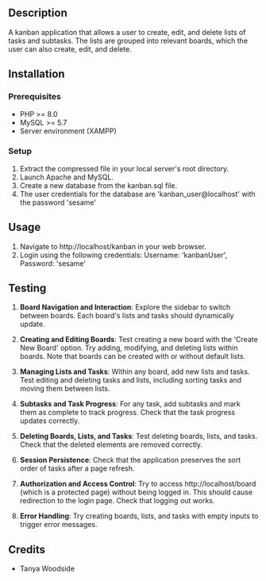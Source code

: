 ## Description

A kanban application that allows a user to create, edit, and delete lists of tasks and subtasks.
The lists are grouped into relevant boards, which the user can also create, edit, and delete.

## Installation

### Prerequisites

- PHP >= 8.0
- MySQL >= 5.7
- Server environment (XAMPP)

### Setup

1. Extract the compressed file in your local server's root directory.
2. Launch Apache and MySQL.
3. Create a new database from the kanban.sql file.
4. The user credentials for the database are 'kanban_user@localhost' with the password 'sesame'

## Usage

1. Navigate to http://localhost/kanban in your web browser.
2. Login using the following credentials: Username: 'kanbanUser', Password: 'sesame'

## Testing

1. **Board Navigation and Interaction**: Explore the sidebar to switch between boards. Each board's
   lists and tasks should dynamically update.

2. **Creating and Editing Boards**: Test creating a new board with the 'Create New Board' option.
   Try adding, modifying, and deleting lists within boards. Note that boards can be created
   with or without default lists.

3. **Managing Lists and Tasks**: Within any board, add new lists and tasks. Test editing and
   deleting tasks and lists, including sorting tasks and moving them between lists.

4. **Subtasks and Task Progress**: For any task, add subtasks and mark them as complete to track
   progress. Check that the task progress updates correctly.

5. **Deleting Boards, Lists, and Tasks**: Test deleting boards, lists, and tasks. Check that the
   deleted elements are removed correctly.

6. **Session Persistence**: Check that the application preserves the sort order of tasks after a
   page refresh.

7. **Authorization and Access Control**: Try to access http://localhost/board (which is a protected
   page) without being logged in. This should cause redirection to the login page. Check that
   logging out works.

8. **Error Handling**: Try creating boards, lists, and tasks with empty inputs to trigger error
   messages.

## Credits

- Tanya Woodside
        